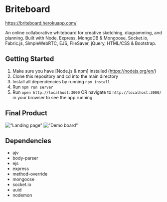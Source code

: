 # Briteboard

https://briteboard.herokuapp.com/

An online collaborative whiteboard for creative sketching, diagramming, and planning. Built with Node, Express, MongoDB & Mongoose, Socket.io, Fabric.js, SimpleWebRTC, EJS, FileSaver, jQuery, HTML/CSS & Bootstrap.

## Getting Started

1. Make sure you have [Node.js & npm] installed (https://nodejs.org/en/)
1. Clone this repository and cd into the main directory
1. Install all dependencies by running ``npm install``
1. Run ``npm run server``
1. Run ``open http://localhost:3000`` OR navigate to ``http://localhost:3000/`` in your browser to see the app running

## Final Product

!["Landing page"](https://github.com/LoPaul/Sketcher/blob/master/docs/landing.png?raw=true)
!["Demo board"](https://github.com/LoPaul/Sketcher/blob/master/docs/demo.png?raw=true)

## Dependencies
- ajv
- body-parser
- ejs
- express
- method-override
- mongoose
- socket.io
- uuid
- nodemon